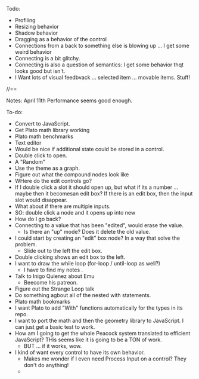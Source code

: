 ﻿Todo:
* Profiling
* Resizing behavior
* Shadow behavior
* Dragging as a behavior of the control
* Connections from a back to something else is blowing up ... I get some weird behavior
* Connecting is a bit glitchy.
* Connecting is also a question of semantics: I get some behavior thqt looks good but isn't. 
* I Want lots of visual feedbvack ... selected item ... movable items. Stuff!

//==

Notes: April 11th
Performance seems good enough.

To-do:
* Convert to JavaScript. 
* Get Plato math library working 
* Plato math benchmarks 
* Text editor
* Would be nice if additional state could be stored in a control. 
* Double click to open. 
* A "Random"
* Use the theme as a graph. 
* Figure out what the compound nodes look like
* WHere do the edit controls go? 
* If I double click a slot it should open up, but what if its a number ... maybe then it becomesan edit box? If there is an edit box, 
then the input slot would disappear. 
* What about if there are multiple inputs. 
* SO: double click a node and it opens up into new 
* How do I go back? 
* Connecting to a value that has been "edited", would erase the value.
	* Is there an "up" mode? Does it delete the old value. 
* I could start by creating an "edit" box node? In a way that solve the problem. 
	* Slide out to the left the edit box. 
* Double clicking shows an edit box to the left. 
* I want to draw the while loop (for-loop / until-loop as well?) 
	* I have to find my notes .
* Talk to Inigo Quienez about Emu
	* Beecome his patreon.
* Figure out the Strange Loop talk
* Do something agbout all of the nested with statements. 
* Plato math bookmarks 
* I want Plato to add "With" functions automatically for the types in its repo. 
* I want to port the math and then the geometry library to JavaScript. I can just get a basic test to work.
* How am I going to get the whole Peacock system translated to efficient JavaScript? THis seems like it is going to be a TON of work.
	* BUT ... if it works, wow. 
* I kind of want every control to have its own behavior. 
	* Makes me wonder if I even need Process Input on a control? They don't do anything!
	* 

